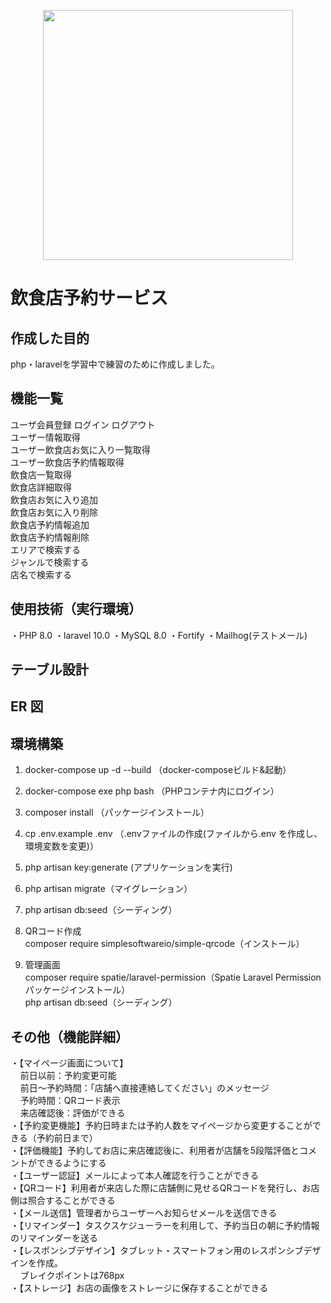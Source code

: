 <p align="center"><a href="https://laravel.com" target="_blank"><img src="https://raw.githubusercontent.com/laravel/art/master/logo-lockup/5%20SVG/2%20CMYK/1%20Full%20Color/laravel-logolockup-cmyk-red.svg" width="400"></a></p>

# 飲食店予約サービス
<!-- 従業員の勤怠打刻・管理（勤怠情報の確認） -->

<!-- <img width="1497" alt="スクリーンショット 2024-05-09 22 51 15" src="https://github.com/uchi-a000/Mockcase-first/assets/157282769/a7e5cd49-4ae5-4876-9f87-872ac5c156a6"> -->

## 作成した目的
php・laravelを学習中で練習のために作成しました。

## 機能一覧
ユーザ会員登録 ログイン ログアウト  
ユーザー情報取得  
ユーザー飲食店お気に入り一覧取得  
ユーザー飲食店予約情報取得  
飲食店一覧取得  
飲食店詳細取得  
飲食店お気に入り追加  
飲食店お気に入り削除  
飲食店予約情報追加  
飲食店予約情報削除  
エリアで検索する  
ジャンルで検索する  
店名で検索する  

## 使用技術（実行環境）
・PHP 8.0
・laravel 10.0
・MySQL  8.0
・Fortify
・Mailhog(テストメール)



## テーブル設計


## ER 図


## 環境構築
1.  docker-compose up -d --build （docker-composeビルド&起動）
2.  docker-compose exe php bash （PHPコンテナ内にログイン）
3.  composer install （パッケージインストール）
4.  cp .env.example .env （.envファイルの作成(ファイルから.env を作成し、環境変数を変更)）
5.  php artisan key:generate (アプリケーションを実行)
6.  php artisan migrate（マイグレーション）
7.  php artisan db:seed（シーディング）

8. QRコード作成  
   composer require simplesoftwareio/simple-qrcode（インストール）  

9. 管理画面  
    composer require spatie/laravel-permission（Spatie Laravel Permissionパッケージインストール）  
    php artisan db:seed（シーディング）


## その他（機能詳細）
・【マイページ画面について】  
&nbsp;&nbsp;&nbsp;&nbsp;前日以前：予約変更可能  
&nbsp;&nbsp;&nbsp;&nbsp;前日〜予約時間：「店舗へ直接連絡してください」のメッセージ  
&nbsp;&nbsp;&nbsp;&nbsp;予約時間：QRコード表示  
&nbsp;&nbsp;&nbsp;&nbsp;来店確認後：評価ができる  
・【予約変更機能】予約日時または予約人数をマイページから変更することができる（予約前日まで）  
・【評価機能】予約してお店に来店確認後に、利用者が店舗を5段階評価とコメントができるようにする  
・【ユーザー認証】メールによって本人確認を行うことができる  
・【QRコード】利用者が来店した際に店舗側に見せるQRコードを発行し、お店側は照合することができる  
・【メール送信】管理者からユーザーへお知らせメールを送信できる  
・【リマインダー】タスクスケジューラーを利用して、予約当日の朝に予約情報のリマインダーを送る  
・【レスポンシブデザイン】タブレット・スマートフォン用のレスポンシブデザインを作成。  
&nbsp;&nbsp;&nbsp;&nbsp;ブレイクポイントは768px  
・【ストレージ】お店の画像をストレージに保存することができる  